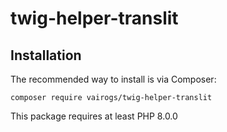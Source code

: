 # twig-helper-translit

Installation
------------

The recommended way to install is via Composer:

```
composer require vairogs/twig-helper-translit
```

This package requires at least PHP 8.0.0
